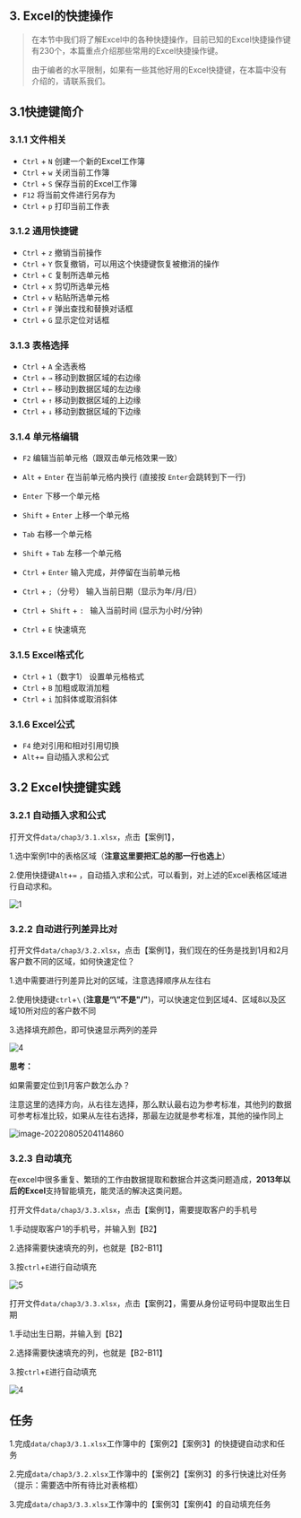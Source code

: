 ## 3. Excel的快捷操作

> 在本节中我们将了解Excel中的各种快捷操作，目前已知的Excel快捷操作键有230个，本篇重点介绍那些常用的Excel快捷操作键。
>
> 由于编者的水平限制，如果有一些其他好用的Excel快捷键，在本篇中没有介绍的，请联系我们。

## 3.1快捷键简介

### 3.1.1 文件相关

- `Ctrl` + `N`     创建一个新的Excel工作簿 
- `Ctrl` + `w`     关闭当前工作簿
- `Ctrl` + `S`     保存当前的Excel工作簿
- `F12`               将当前文件进行另存为
- `Ctrl` + `p`     打印当前工作表

### 3.1.2 通用快捷键

- `Ctrl` + `z`    撤销当前操作
- `Ctrl` + `Y`     恢复撤销，可以用这个快捷键恢复被撤消的操作 
- `Ctrl` + `C`     复制所选单元格
- `Ctrl` + `x`     剪切所选单元格
- `Ctrl` + `v`     粘贴所选单元格
- `Ctrl` + `F`     弹出查找和替换对话框 
- `Ctrl` + `G`     显示定位对话框

### 3.1.3 表格选择

- `Ctrl` + `A`     全选表格
- `Ctrl` + `→`    移动到数据区域的右边缘
- `Ctrl` + `←`    移动到数据区域的左边缘
- `Ctrl` + `↑`    移动到数据区域的上边缘
- `Ctrl` + `↓`    移动到数据区域的下边缘 

### 3.1.4 单元格编辑

- `F2`                             编辑当前单元格（跟双击单元格效果一致） 
- `Alt` + `Enter`          在当前单元格内换行 (直接按 `Enter`会跳转到下一行)

- `Enter`                      下移一个单元格 
- `Shift` + `Enter`       上移一个单元格  
- `Tab`                           右移一个单元格 
- `Shift` + `Tab`            左移一个单元格 
- `Ctrl` + `Enter`          输入完成，并停留在当前单元格 
- `Ctrl` + `;`（分号）    输入当前日期（显示为年/月/日）
- `Ctrl` +` Shift` + `: `    输入当前时间 (显示为小时/分钟)
- `Ctrl` + `E`                   快速填充 

### 3.1.5 Excel格式化

- `Ctrl` + `1`（数字1）   设置单元格格式
- `Ctrl` + `B`                    加粗或取消加粗
- `Ctrl` + `i`                     加斜体或取消斜体 

### 3.1.6 Excel公式

- `F4`              绝对引用和相对引用切换
- `Alt`+`=`      自动插入求和公式

## 3.2 Excel快捷键实践

### 3.2.1 自动插入求和公式

打开文件`data/chap3/3.1.xlsx`，点击【案例1】，

1.选中案例1中的表格区域（**注意这里要把汇总的那一行也选上**）

2.使用快捷键`Alt`+`=` ，自动插入求和公式，可以看到，对上述的Excel表格区域进行自动求和。

![1](./images/chap3/1.png)

### 3.2.2 自动进行列差异比对

打开文件`data/chap3/3.2.xlsx`，点击【案例1】，我们现在的任务是找到1月和2月客户数不同的区域，如何快速定位？

1.选中需要进行列差异比对的区域，注意选择顺序从左往右

2.使用快捷键`ctrl`+`\` (**注意是“\”不是"/"**)，可以快速定位到区域4、区域8以及区域10所对应的客户数不同

3.选择填充颜色，即可快速显示两列的差异

![4](./images/chap3/2.png)

**思考：**

如果需要定位到1月客户数怎么办？

注意这里的选择方向，从右往左选择，那么默认最右边为参考标准，其他列的数据可参考标准比较，如果从左往右选择，那最左边就是参考标准，其他的操作同上

![image-20220805204114860](./images/chap3/3.png)

### 3.2.3 自动填充

在excel中很多重复、繁琐的工作由数据提取和数据合并这类问题造成，**2013年以后的Excel**支持智能填充，能灵活的解决这类问题。

打开文件`data/chap3/3.3.xlsx`，点击【案例1】，需要提取客户的手机号

1.手动提取客户1的手机号，并输入到【B2】

2.选择需要快速填充的列，也就是【B2-B11】

3.按`ctrl`+`E`进行自动填充

![5](./images/chap3/5.png)

打开文件`data/chap3/3.3.xlsx`，点击【案例2】，需要从身份证号码中提取出生日期

1.手动出生日期，并输入到【B2】

2.选择需要快速填充的列，也就是【B2-B11】

3.按`ctrl`+`E`进行自动填充

![4](./images/chap3/4.png)

## 任务

​	1.完成`data/chap3/3.1.xlsx`工作簿中的【案例2】【案例3】的快捷键自动求和任务

​	2.完成`data/chap3/3.2.xlsx`工作簿中的【案例2】【案例3】的多行快速比对任务（提示：需要选中所有待比对表格框）

​	3.完成`data/chap3/3.3.xlsx`工作簿中的【案例3】【案例4】的自动填充任务
